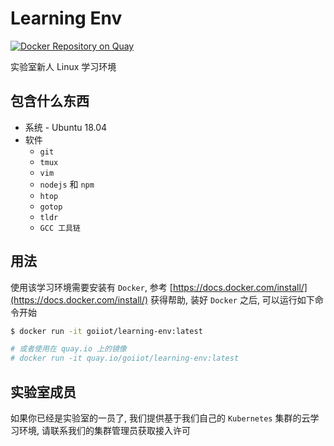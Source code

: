 # Learning Env

[![Docker Repository on Quay](https://quay.io/repository/goiiot/learning-env/status "Docker Repository on Quay")](https://quay.io/repository/goiiot/learning-env)

实验室新人 Linux 学习环境

## 包含什么东西

- 系统 - Ubuntu 18.04
- 软件
    - `git`
    - `tmux`
    - `vim`
    - `nodejs` 和 `npm`
    - `htop`
    - `gotop`
    - `tldr`
    - `GCC 工具链`

## 用法

使用该学习环境需要安装有 `Docker`, 参考 [https://docs.docker.com/install/](https://docs.docker.com/install/) 获得帮助, 装好 `Docker` 之后, 可以运行如下命令开始

```bash
$ docker run -it goiiot/learning-env:latest

# 或者使用在 quay.io 上的镜像
# docker run -it quay.io/goiiot/learning-env:latest
```

## 实验室成员

如果你已经是实验室的一员了, 我们提供基于我们自己的 `Kubernetes` 集群的云学习环境, 请联系我们的集群管理员获取接入许可
